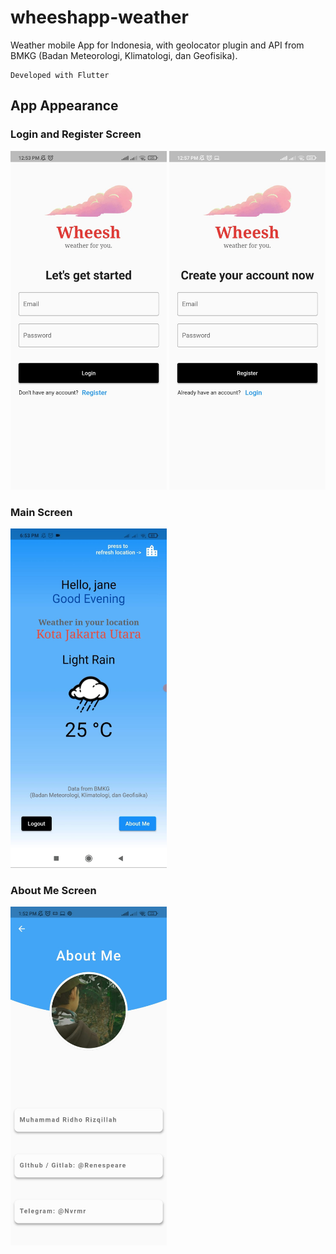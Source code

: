 # wheeshapp-weather
Weather mobile App for Indonesia, with geolocator plugin and API from BMKG (Badan Meteorologi, Klimatologi, dan Geofisika).

    Developed with Flutter
## App Appearance
### Login and Register Screen
<p float="left">
  <img src="app-images/login.jpeg" width="250" />
  <img src="app-images/register.jpeg" width="250" /> 
</p>

### Main Screen
<p float="left">
  <img src="app-images/main.jpeg" width="250" />
</p>

### About Me Screen
<p float="left">
  <img src="app-images/about.jpeg" width="250" />
</p>
